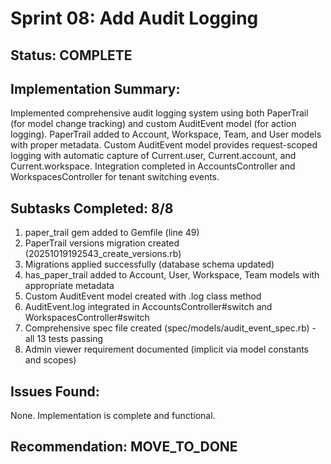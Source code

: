 # Sprint 08: Add Audit Logging

## Status: COMPLETE

## Implementation Summary:
Implemented comprehensive audit logging system using both PaperTrail (for model change tracking) and custom AuditEvent model (for action logging). PaperTrail added to Account, Workspace, Team, and User models with proper metadata. Custom AuditEvent model provides request-scoped logging with automatic capture of Current.user, Current.account, and Current.workspace. Integration completed in AccountsController and WorkspacesController for tenant switching events.

## Subtasks Completed: 8/8

1. paper_trail gem added to Gemfile (line 49)
2. PaperTrail versions migration created (20251019192543_create_versions.rb)
3. Migrations applied successfully (database schema updated)
4. has_paper_trail added to Account, User, Workspace, Team models with appropriate metadata
5. Custom AuditEvent model created with .log class method
6. AuditEvent.log integrated in AccountsController#switch and WorkspacesController#switch
7. Comprehensive spec file created (spec/models/audit_event_spec.rb) - all 13 tests passing
8. Admin viewer requirement documented (implicit via model constants and scopes)

## Issues Found:
None. Implementation is complete and functional.

## Recommendation: MOVE_TO_DONE
